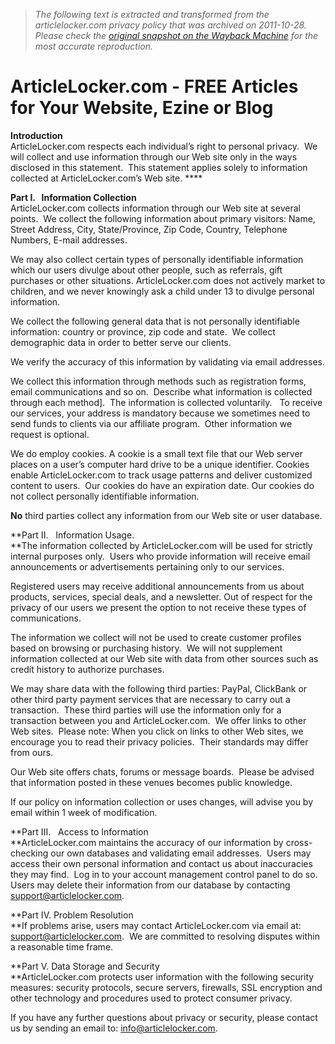 > *The following text is extracted and transformed from the articlelocker.com privacy policy that was archived on 2011-10-28. Please check the [original snapshot on the Wayback Machine](https://web.archive.org/web/20111028111724id_/http%3A//www.articlelocker.com/privacy.php) for the most accurate reproduction.*

# ArticleLocker.com - FREE Articles for Your Website, Ezine or Blog

**Introduction**  
ArticleLocker.com respects each individual’s right to personal privacy.  We will collect and use information through our Web site only in the ways disclosed in this statement.  This statement applies solely to information collected at ArticleLocker.com’s Web site. ****

**Part I.   Information Collection**   
ArticleLocker.com collects information through our Web site at several points.  We collect the following information about primary visitors: Name, Street Address, City, State/Province, Zip Code, Country, Telephone Numbers, E-mail addresses. 

We may also collect certain types of personally identifiable information which our users divulge about other people, such as referrals, gift purchases or other situations. ArticleLocker.com does not actively market to children, and we never knowingly ask a child under 13 to divulge personal information. 

We collect the following general data that is not personally identifiable information: country or province, zip code and state.  We collect demographic data in order to better serve our clients. 

We verify the accuracy of this information by validating via email addresses. 

We collect this information through methods such as registration forms, email communications and so on.  Describe what information is collected through each method].  The information is collected voluntarily.   To receive our services, your address is mandatory because we sometimes need to send funds to clients via our affiliate program.  Other information we request is optional. 

We do employ cookies. A cookie is a small text file that our Web server places on a user’s computer hard drive to be a unique identifier. Cookies enable ArticleLocker.com to track usage patterns and deliver customized content to users.  Our cookies do have an expiration date. Our cookies do not collect personally identifiable information. 

**No** third parties collect any information from our Web site or user database. 

**Part II.   Information Usage.   
**The information collected by ArticleLocker.com will be used for strictly internal purposes only.  Users who provide information will receive email announcements or advertisements pertaining only to our services. 

Registered users may receive additional announcements from us about products, services, special deals, and a newsletter. Out of respect for the privacy of our users we present the option to not receive these types of communications. 

The information we collect will not be used to create customer profiles based on browsing or purchasing history.  We will not supplement information collected at our Web site with data from other sources such as credit history to authorize purchases. 

We may share data with the following third parties: PayPal, ClickBank or other third party payment services that are necessary to carry out a transaction.  These third parties will use the information only for a transaction between you and ArticleLocker.com.  We offer links to other Web sites.  Please note: When you click on links to other Web sites, we encourage you to read their privacy policies.  Their standards may differ from ours. 

Our Web site offers chats, forums or message boards.  Please be advised that information posted in these venues becomes public knowledge. 

If our policy on information collection or uses changes, will advise you by email within 1 week of modification. 

**Part III.   Access to Information   
**ArticleLocker.com maintains the accuracy of our information by cross-checking our own databases and validating email addresses.  Users may access their own personal information and contact us about inaccuracies they may find.  Log in to your account management control panel to do so.  Users may delete their information from our database by contacting [support@articlelocker.com](mailto:support@articlelocker.com). 

**Part IV. Problem Resolution  
**If problems arise, users may contact ArticleLocker.com via email at: [support@articlelocker.com](mailto:support@articlelocker.com).  We are committed to resolving disputes within a reasonable time frame.

**Part V. Data Storage and Security  
**ArticleLocker.com protects user information with the following security measures: security protocols, secure servers, firewalls, SSL encryption and other technology and procedures used to protect consumer privacy. 

If you have any further questions about privacy or security, please contact us by sending an email to: [info@articlelocker.com](mailto:info@articlelocker.com).
